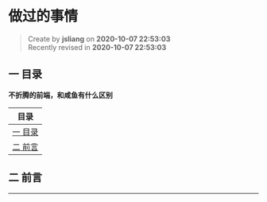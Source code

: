 做过的事情
===

> Create by **jsliang** on **2020-10-07 22:53:03**  
> Recently revised in **2020-10-07 22:53:03**

<!-- 目录开始 -->
## 一 目录

**不折腾的前端，和咸鱼有什么区别**

| 目录 |
| --- |
| [一 目录](#chapter-one) |
| [二 前言](#chapter-two) |
<!-- 目录结束 -->

## 二 前言





---

